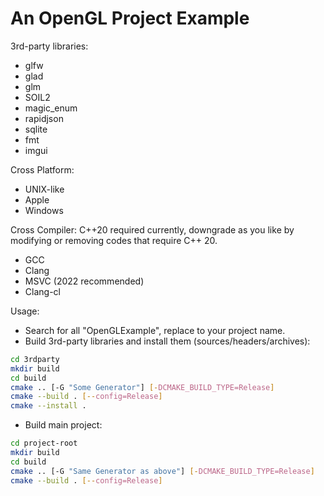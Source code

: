 # An OpenGL Project Example

3rd-party libraries:
- glfw
- glad
- glm
- SOIL2
- magic_enum
- rapidjson
- sqlite
- fmt
- imgui

Cross Platform:
- UNIX-like
- Apple
- Windows

Cross Compiler: C++20 required currently, downgrade as you like by modifying or removing codes that require C++ 20.
- GCC
- Clang
- MSVC (2022 recommended)
- Clang-cl

Usage:
- Search for all "OpenGLExample", replace to your project name.
- Build 3rd-party libraries and install them (sources/headers/archives):
```sh
cd 3rdparty
mkdir build
cd build
cmake .. [-G "Some Generator"] [-DCMAKE_BUILD_TYPE=Release]
cmake --build . [--config=Release]
cmake --install .
```
- Build main project:
```sh
cd project-root
mkdir build
cd build
cmake .. [-G "Same Generator as above"] [-DCMAKE_BUILD_TYPE=Release]
cmake --build . [--config=Release]
```